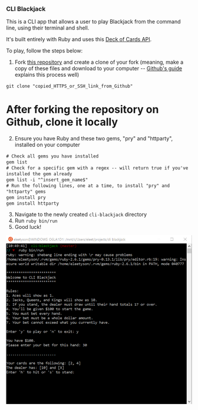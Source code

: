 ### CLI Blackjack
This is a CLI app that allows a user to play Blackjack from the command line, using their terminal and shell.

It's built entirely with Ruby and uses this [Deck of Cards API](https://deckofcardsapi.com/).

To play, follow the steps below:
1. Fork [this repository](https://github.com/eleetyson/cli-blackjack) and create a clone of your fork (meaning, make a copy of these files and download to your computer -- [Github's guide](https://docs.github.com/en/github/getting-started-with-github/fork-a-repo#propose-changes-to-someone-elses-project) explains this process well)
```
git clone "copied_HTTPS_or_SSH_link_from_Github"
```
# After forking the repository on Github, clone it locally 
2. Ensure you have Ruby and these two gems, "pry" and "httparty", installed on your computer
```
# Check all gems you have installed
gem list
# Check for a specific gem with a regex -- will return true if you've installed the gem already
gem list -i "^insert_gem_name$"
# Run the following lines, one at a time, to install "pry" and "httparty" gems
gem install pry
gem install httparty
```
3. Navigate to the newly created `cli-blackjack` directory
4. Run `ruby bin/run`
5. Good luck!

![Image of Demo](./demo.png)
